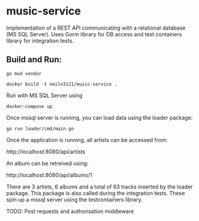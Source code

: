 # music-service
Implementation of a REST API communicating with a relational database (MS SQL Server). 
Uses Gorm library for DB access and test containers library for integration tests.

## Build and Run:
`go mod vendor`

`docker build -t neiln3121/music-service .`

Run with MS SQL Server using

`docker-compose up`

Once mssql server is running, you can load data using the loader package:

`go run loader/cmd/main.go`

Once the application is running, all artists can be accessed from:

http://localhost:8080/api/artists

An album can be retreived using:

http://localhost:8080/api/albums/1

There are 3 artists, 6 albums and a total of 63 tracks inserted by the loader package. This package is also called during the integration tests. These spin up a mssql server using the testcontainers library.

TODO: Post requests and authorisation middleware
